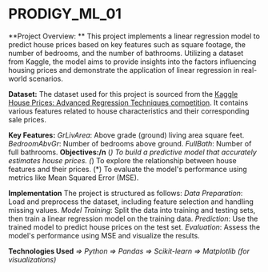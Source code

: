 # PRODIGY_ML_01

**Project Overview: **
    This project implements a linear regression model to predict house prices based on key features such as square footage, the number of 
    bedrooms, and the number of bathrooms. Utilizing a dataset from Kaggle, the model aims to provide insights into the factors 
    influencing housing prices and demonstrate the application of linear regression in real-world scenarios.

**Dataset:**
The dataset used for this project is sourced from the [Kaggle House Prices: Advanced Regression Techniques competition](https://www.kaggle.com/competitions/house-prices-advanced-regression-techniques/data). It contains various features related to house characteristics and their corresponding sale prices.

**Key Features:**
    _GrLivArea_: Above grade (ground) living area square feet.
    _BedroomAbvGr_: Number of bedrooms above ground.
    _FullBath_: Number of full bathrooms.
**Objectives:/n**
   (*) To build a predictive model that accurately estimates house prices.
   (*) To explore the relationship between house features and their prices.
   (*) To evaluate the model's performance using metrics like Mean Squared Error (MSE).
   
**Implementation**
The project is structured as follows:
    _Data Preparation_: Load and preprocess the dataset, including feature selection and handling missing values.
    _Model Training_: Split the data into training and testing sets, then train a linear regression model on the training data.
    _Prediction_: Use the trained model to predict house prices on the test set.
    _Evaluation_: Assess the model's performance using MSE and visualize the results.

**Technologies Used**
    _=> Python
    => Pandas
    => Scikit-learn
    => Matplotlib (for visualizations)_
